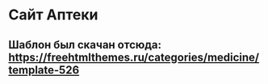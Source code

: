 # Сайт Аптеки
## Шаблон был скачан отсюда: https://freehtmlthemes.ru/categories/medicine/template-526